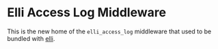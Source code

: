 # Elli Access Log Middleware

This is the new home of the `elli_access_log` middleware that used to be
bundled with [elli](https://github.com/knutin/elli).
